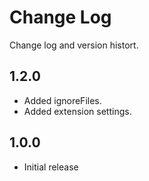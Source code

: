 # Change Log

Change log and version histort.

## 1.2.0

- Added ignoreFiles.
- Added extension settings.

## 1.0.0

- Initial release
